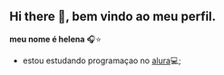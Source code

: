 ## Hi there 👋, bem vindo ao meu perfil.

**meu nome é helena** 🎧⭐
- estou estudando programaçao no [alura](https://www.alura.com.br)💻;
 ![]()
    
